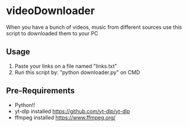 # videoDownloader
When you have a bunch of videos, music from different sources use this script to downloaded them to your PC
## Usage
1) Paste your links on a file named "links.txt"
2) Run this script by: "python downloader.py" on CMD

## Pre-Requirements
- Python!!
- yt-dlp installed https://github.com/yt-dlp/yt-dlp
- ffmpeg installed https://www.ffmpeg.org/

